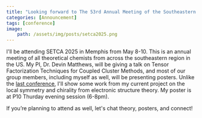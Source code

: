 ```yaml
---
title: "Looking forward to The 53rd Annual Meeting of the Southeastern Theoretical Chemistry Association (SETCA)"
categories: [Announcement]
tags: [conference]
image:
    path: /assets/img/posts/setca2025.png
---
```


I'll be attending SETCA 2025 in Memphis from May 8-10. This is an annual meeting of all theoretical chemists from across the southeastern region in the US. My PI, Dr. Devin Matthews, will be giving a talk on Tensor Factorization Techniques for Coupled Cluster Methods, and most of our group members, including myself as well, will be presenting posters. Unlike the [last conference](https://laiducanh.github.io/posts/announcement-3/), I'll show some work from my current project on the local symmetry and chirality from electronic structure theory. My poster is at P10 Thurday evening session (6-8pm).

If you’re planning to attend as well, let's chat theory, posters, and connect!